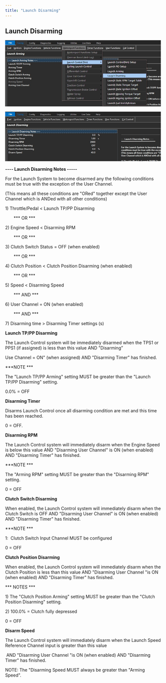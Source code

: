 ```yaml
---
title: "Launch Disarming"
---
```


## Launch Disarming


![Image](</img/Launch 25.jpg>)


![Image](</img/Launch 26.jpg>)


**\---- Launch Disarming Notes -----**

For the Launch System to become disarmed any the following conditions must be true with the exception of the User Channel.

(This means all these conditions are "ORed" together except the User Channel which is ANDed with all other conditions)


&#49;) Throttle/Pedal \< Launch TP/PP Disarming&nbsp;

&nbsp;&nbsp; &nbsp; &nbsp; \*\*\* OR \*\*\*

&#50;) Engine Speed \< Disarming RPM &nbsp;

&nbsp;&nbsp; &nbsp; &nbsp; \*\*\* OR \*\*\*

&#51;) Clutch Switch Status = OFF (when enabled)&nbsp;

&nbsp;&nbsp; &nbsp; &nbsp; \*\*\* OR \*\*\*

&#52;) Clutch Position \< Clutch Position Disarming (when enabled)&nbsp;

&nbsp;&nbsp; &nbsp; &nbsp; \*\*\* OR \*\*\*

&#53;) Speed \< Disarming Speed&nbsp;

&nbsp;&nbsp; &nbsp; &nbsp; \*\*\* AND \*\*\*

&#54;) User Channel = ON (when enabled)&nbsp;

&nbsp;&nbsp; &nbsp; &nbsp; \*\*\* AND \*\*\*

&#55;) Disarming time \> Disarming Timer settings (s)


**Launch TP/PP Disarming**

The Launch Control system will be immediately disarmed when the TPS1 or PPS1 (if assigned) is less than this value AND "Disarming”

Use Channel = ON" (when assigned) AND "Disarming Timer" has finished.


\*\*\*NOTE \*\*\*

The "Launch TP/PP Arming" setting MUST be greater than the "Launch TP/PP Disarming" setting.


&#48;.0% = OFF


**Disarming Timer**

Disarms Launch Control once all disarming condition are met and this time has been reached.


&#48; = OFF.


**Disarming RPM**

The Launch Control system will immediately disarm when the Engine Speed is below this value AND "Disarming User Channel" is ON (when enabled) AND "Disarming Timer" has finished.


\*\*\*NOTE \*\*\*

The "Arming RPM" setting MUST be greater than the "Disarming RPM" setting.


&#48; = OFF


**Clutch Switch Disarming**

When enabled, the Launch Control system will immediately disarm when the Clutch Switch is OFF AND "Disarming User Channel" is ON (when enabled) AND "Disarming Timer" has finished.


\*\*\*NOTE \*\*\*

&#49;:&nbsp; Clutch Switch Input Channel MUST be configured&nbsp;

&#48; = OFF


**Clutch Position Disarming**

When enabled, the Launch Control system will immediately disarm when the Clutch Position is less than this value AND "Disarming User Channel "is ON (when enabled) AND "Disarming Timer" has finished.


\*\*\* NOTES \*\*\*

&#49;) The "Clutch Position Arming" setting MUST be greater than the "Clutch Position Disarming" setting.

&#50;) 100.0% = Clutch fully depressed


&#48; = OFF


**Disarm Speed**

The Launch Control system will immediately disarm when the Launch Speed Reference Channel input is greater than this value&nbsp;

&nbsp;AND "Disarming User Channel "is ON (when enabled) AND "Disarming Timer" has finished.


NOTE: The "Disarming Speed MUST always be greater than "Arming Speed".



